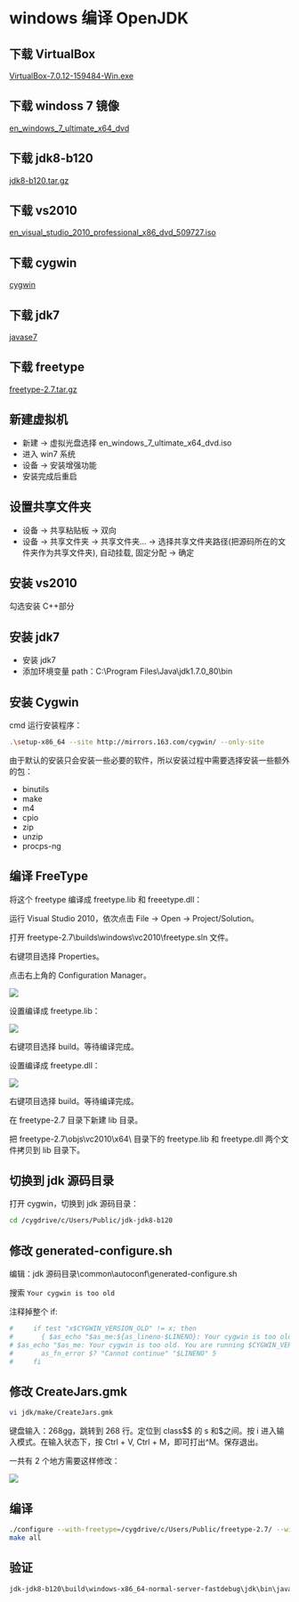 # windows 编译 OpenJDK

## 下载 VirtualBox

[VirtualBox-7.0.12-159484-Win.exe](https://download.virtualbox.org/virtualbox/7.0.12/VirtualBox-7.0.12-159484-Win.exe)

## 下载 windoss 7 镜像

[en_windows_7_ultimate_x64_dvd](https://archive.org/download/en_windows_7_ultimate_x64_dvd_202201/en_windows_7_ultimate_x64_dvd.iso)

## 下载 jdk8-b120

[jdk8-b120.tar.gz](https://github.com/openjdk/jdk/archive/refs/tags/jdk8-b120.tar.gz)

## 下载 vs2010

[en_visual_studio_2010_professional_x86_dvd_509727.iso](https://archive.org/download/en_visual_studio_2010_professional_x86_dvd_509727/en_visual_studio_2010_professional_x86_dvd_509727.iso)

## 下载 cygwin

[cygwin](https://www.cygwin.com/setup-x86_64.exe)

## 下载 jdk7

[javase7](https://www.oracle.com/technetwork/java/javase/downloads/java-archive-downloads-javase7-521261.html)

## 下载 freetype

[freetype-2.7.tar.gz](https://download.savannah.gnu.org/releases/freetype/freetype-2.7.tar.gz)

## 新建虚拟机

- 新建 -> 虚拟光盘选择 en_windows_7_ultimate_x64_dvd.iso
- 进入 win7 系统
- 设备 -> 安装增强功能
- 安装完成后重启

## 设置共享文件夹

- 设备 -> 共享粘贴板 -> 双向
- 设备 -> 共享文件夹 -> 共享文件夹... -> 选择共享文件夹路径(把源码所在的文件夹作为共享文件夹), 自动挂载, 固定分配 -> 确定

## 安装 vs2010

勾选安装 C++部分

## 安装 jdk7

- 安装 jdk7
- 添加环境变量 path：C:\Program Files\Java\jdk1.7.0_80\bin

## 安装 Cygwin

cmd 运行安装程序：

```sh
.\setup-x86_64 --site http://mirrors.163.com/cygwin/ --only-site
```

由于默认的安装只会安装一些必要的软件，所以安装过程中需要选择安装一些额外的包：

- binutils
- make
- m4
- cpio
- zip
- unzip
- procps-ng

## 编译 FreeType

将这个 freetype 编译成 freetype.lib 和 freeetype.dll：

运行 Visual Studio 2010，依次点击 File -> Open -> Project/Solution。

打开 freetype-2.7\builds\windows\vc2010\freetype.sln 文件。

右键项目选择 Properties。

点击右上角的 Configuration Manager。

![](../img/ConfigurationManager.png)

设置编译成 freetype.lib：

![](../img/lib.png)

右键项目选择 build。等待编译完成。

设置编译成 freetype.dll：

![](../img/dll.png)

右键项目选择 build。等待编译完成。

在 freetype-2.7 目录下新建 lib 目录。

把 freetype-2.7\objs\vc2010\x64\ 目录下的 freetype.lib 和 freetype.dll 两个文件拷贝到 lib 目录下。

## 切换到 jdk 源码目录

打开 cygwin，切换到 jdk 源码目录：

```sh
cd /cygdrive/c/Users/Public/jdk-jdk8-b120
```

## 修改 generated-configure.sh

编辑：jdk 源码目录\common\autoconf\generated-configure.sh

搜索 `Your cygwin is too old`

注释掉整个 if:

```sh
#     if test "x$CYGWIN_VERSION_OLD" != x; then
#       { $as_echo "$as_me:${as_lineno-$LINENO}: Your cygwin is too old. You are running $CYGWIN_VERSION, but at least cygwin 1.7 is required. Please upgrade." >&5
# $as_echo "$as_me: Your cygwin is too old. You are running $CYGWIN_VERSION, but at least cygwin 1.7 is required. Please upgrade." >&6;}
#       as_fn_error $? "Cannot continue" "$LINENO" 5
#     fi
```

## 修改 CreateJars.gmk

```sh
vi jdk/make/CreateJars.gmk
```

键盘输入：268gg，跳转到 268 行。定位到 class$$ 的 s 和$之间。按 i 进入输入模式。在输入状态下，按 Ctrl + V, Ctrl + M，即可打出^M。保存退出。

一共有 2 个地方需要这样修改：

![](../img/CreateJars.png)

## 编译

```sh
./configure --with-freetype=/cygdrive/c/Users/Public/freetype-2.7/ --with-target-bits=64 --enable-debug
make all
```

## 验证

```sh
jdk-jdk8-b120\build\windows-x86_64-normal-server-fastdebug\jdk\bin\java -version
```
